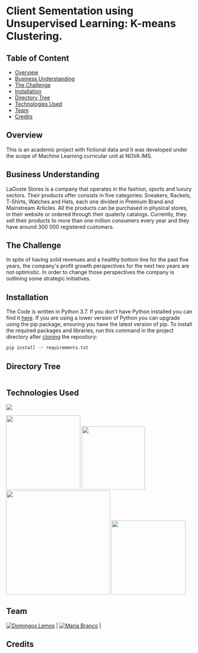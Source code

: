 # Client Sementation using Unsupervised Learning: K-means Clustering.

## Table of Content
  * [Overview](#Overview)
  * [Business Understanding](#Business-Understanding)
  * [The Challenge](#The-Challenge)
  * [Installation](#Installation)
  * [Directory Tree](#Directory-Tree)
  * [Technologies Used](#technologies-used)
  * [Team](#team)
  * [Credits](#credits)

## Overview
This is an academic project with fictional data and it was developed under the scope of Machine Learning curricular unit at NOVA IMS.

## Business Understanding
LaGoste Stores is a company that operates in the fashion, sports and luxury sectors. Their products offer consists in five categories: Sneakers, Rackets, T-Shirts, Watches and Hats, each one divided in Premium Brand and Mainstream Articles. All the products can be purchased in physical stores, in their website or ordered through their quaterly catalogs. Currently, they sell their products to more than one million consumers every year and they have around 300 000 registered customers.

## The Challenge
In spite of having solid revenues and a healthy bottom line for the past five years, the company's profit growth perspectives for the next two years are not optimistic. In order to change those perspectives the company is outlining some strategic initiatives.

## Installation
The Code is written in Python 3.7. If you don't have Python installed you can find it [here](https://www.python.org/downloads/). If you are using a lower version of Python you can upgrade using the pip package, ensuring you have the latest version of pip. To install the required packages and libraries, run this command in the project directory after [cloning](https://www.howtogeek.com/451360/how-to-clone-a-github-repository/) the repository:
```bash
pip install -r requirements.txt
```

## Directory Tree 
```

```

## Technologies Used

![](https://forthebadge.com/images/badges/made-with-python.svg)

[<img target="_blank" src="https://camo.githubusercontent.com/e5efd9b8f2106722c85415f104a352232a3a9437d765778aca491a2c2a7d5d6c/68747470733a2f2f6465762e70616e6461732e696f2f7374617469632f696d672f70616e6461732e737667" width=200>](https://pandas.pydata.org/) [<img target="_blank" src="https://numpy.org/doc/_static/numpy_logo.png" width=170>](https://numpy.org/) [<img target="_blank" src="https://www.google.com/url?sa=i&url=https%3A%2F%2Fseaborn.pydata.org%2F&psig=AOvVaw0ALx9rbz4LP3HEc201GeyV&ust=1611611025892000&source=images&cd=vfe&ved=0CAIQjRxqFwoTCOjbgIjFte4CFQAAAAAdAAAAABAD" width=280>](https://seaborn.pydata.org/) [<img target="_blank" src="https://matplotlib.org/3.3.3/index.html" width=200>](https://matplotlib.org/) 


## Team
[![Domingos Lemos]()]() |
[![Maria Branco]()]() |

## Credits
```

```
